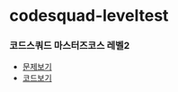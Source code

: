 # codesquad-leveltest

### 코드스쿼드 마스터즈코스 레벨2 
* [문제보기](https://github.com/code-squad/test-item-pool/blob/master/level2-common/level2.md)
* [코드보기](https://github.com/popsmile/codesquad-leveltest/blob/master/NumberBaseballGame.java)
